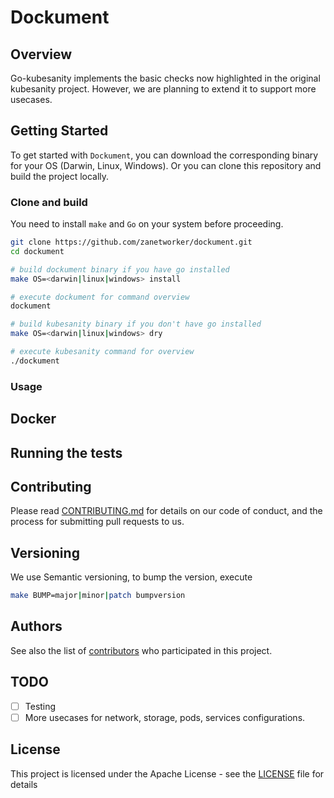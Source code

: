 # Dockument


## Overview

Go-kubesanity implements the basic checks now highlighted in the original kubesanity project. However, we are planning to extend it to support more usecases. 

## Getting Started

To get started with `Dockument`, you can download the corresponding binary for your OS (Darwin, Linux, Windows). Or you can clone this repository and build the project locally.

### Clone and build

You need to install `make` and `Go` on your system before proceeding.

```bash
git clone https://github.com/zanetworker/dockument.git
cd dockument

# build dockument binary if you have go installed
make OS=<darwin|linux|windows> install

# execute dockument for command overview
dockument

# build kubesanity binary if you don't have go installed
make OS=<darwin|linux|windows> dry

# execute kubesanity command for overview
./dockument
```

### Usage


## Docker


## Running the tests

## Contributing

<!-- [CONTRIBUTING.md](https://gist.github.com/PurpleBooth/b24679402957c63ec426) -->
Please read [CONTRIBUTING.md](CONTRIBUTING.md) for details on our code of conduct, and the process for submitting pull requests to us.

## Versioning

We use Semantic versioning, to bump the version, execute

```bash
make BUMP=major|minor|patch bumpversion
```

<!-- We use [SemVer](http://semver.org/) for versioning. For the versions available, see the [tags on this repository](https://github.com/your/project/tags).  -->

## Authors

See also the list of [contributors](https://github.com/zanetworker/dockument/graphs/contributors) who participated in this project.

## TODO

- [ ] Testing
- [ ] More usecases for network, storage, pods, services configurations. 

## License

This project is licensed under the Apache License - see the [LICENSE](LICENSE) file for details
